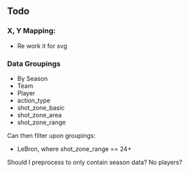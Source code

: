 ## Todo
### X, Y Mapping:
- Re work it for svg
### Data Groupings
- By Season
- Team
- Player
- action_type
- shot_zone_basic
- shot_zone_area
- shot_zone_range 

Can then filter upon groupings:
- LeBron, where shot_zone_range == 24+


Should I preprocess to only contain season data? No players?